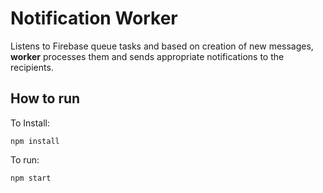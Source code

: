 # Notification Worker

Listens to Firebase queue tasks and based on creation of new messages, **worker** processes them and sends appropriate notifications to the recipients.

## How to run
To Install:
```
npm install
```

To run:
```
npm start

